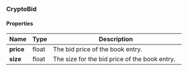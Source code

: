

[//]: # (CLASS:CryptoBid)

[//]: # (KIND:object)

### CryptoBid

#### Properties

[//]: # (START_DEFINITION)

Name | Type | Description
------------ | ------------- | -------------
**price** | float | The bid price of the book entry. &nbsp;
**size** | float | The size for the bid price of the book entry. &nbsp;

[//]: # (END_DEFINITION)



